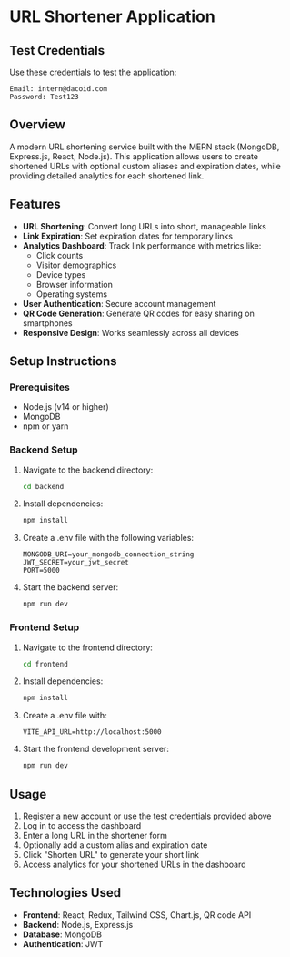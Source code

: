 # URL Shortener Application

## Test Credentials
Use these credentials to test the application:
```
Email: intern@dacoid.com
Password: Test123
```

## Overview
A modern URL shortening service built with the MERN stack (MongoDB, Express.js, React, Node.js). This application allows users to create shortened URLs with optional custom aliases and expiration dates, while providing detailed analytics for each shortened link.

## Features
- **URL Shortening**: Convert long URLs into short, manageable links
- **Link Expiration**: Set expiration dates for temporary links
- **Analytics Dashboard**: Track link performance with metrics like:
  - Click counts
  - Visitor demographics
  - Device types
  - Browser information
  - Operating systems
- **User Authentication**: Secure account management
- **QR Code Generation**: Generate QR codes for easy sharing on smartphones
- **Responsive Design**: Works seamlessly across all devices

## Setup Instructions

### Prerequisites
- Node.js (v14 or higher)
- MongoDB
- npm or yarn

### Backend Setup
1. Navigate to the backend directory:
   ```bash
   cd backend
   ```

2. Install dependencies:
   ```bash
   npm install
   ```

3. Create a .env file with the following variables:
   ```
   MONGODB_URI=your_mongodb_connection_string
   JWT_SECRET=your_jwt_secret
   PORT=5000
   ```

4. Start the backend server:
   ```bash
   npm run dev
   ```

### Frontend Setup
1. Navigate to the frontend directory:
   ```bash
   cd frontend
   ```

2. Install dependencies:
   ```bash
   npm install
   ```

3. Create a .env file with:
   ```
   VITE_API_URL=http://localhost:5000
   ```

4. Start the frontend development server:
   ```bash
   npm run dev
   ```

## Usage
1. Register a new account or use the test credentials provided above
2. Log in to access the dashboard
3. Enter a long URL in the shortener form
4. Optionally add a custom alias and expiration date
5. Click "Shorten URL" to generate your short link
6. Access analytics for your shortened URLs in the dashboard

## Technologies Used
- **Frontend**: React, Redux, Tailwind CSS, Chart.js, QR code API
- **Backend**: Node.js, Express.js
- **Database**: MongoDB
- **Authentication**: JWT